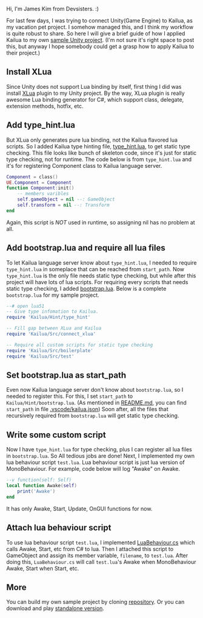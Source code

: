 Hi, I'm James Kim from Devsisters. :)

For last few days, I was trying to connect Unity(Game Engine) to Kailua, as my vacation pet project. I somehow managed this, and I think my workflow is quite robust to share. So here I will give a brief guide of how I applied Kailua to my own [sample Unity project][Repository]. (I'm not sure it's right space to post this, but anyway I hope somebody could get a grasp how to apply Kailua to their project.)  

## Install XLua
Since Unity does not support Lua binding by itself, first thing I did was install [XLua] plugin to my Unity project. By the way, XLua plugin is really awesome Lua binding generator for C#, which support class, delegate, extension methods, hotfix, etc.

## Add type_hint.lua
But XLua only generates pure lua binding, not the Kailua flavored lua scripts. So I added Kailua type hinting file, [type_hint.lua], to get static type checking. This file looks like bunch of skeleton code, since it's just for static type checking, not for runtime. The code below is from `type_hint.lua` and it's for registering Component class to Kailua language server.

```lua
Component = class()
UE.Component = Component
function Component:init()
    -- members varibles
    self.gameObject = nil --: GameObject
    self.transform = nil --: Transform
end
```

Again, this script is *NOT* used in runtime, so assigning nil has no problem at all.

## Add bootstrap.lua and require all lua files
To let Kailua language server know about `type_hint.lua`, I needed to require `type_hint.lua` in someplace that can be reached from `start_path`. Now `type_hint.lua` is the only file needs static type checking, but while after this project will have lots of lua scripts. For requiring every scripts that needs static type checking, I added [bootstrap.lua]. Below is a complete `bootstrap.lua` for my sample project.

```lua
--# open lua51
-- Give type infomation to Kailua.
require 'Kailua/Hint/type_hint'

-- Fill gap between XLua and Kailua
require 'Kailua/Src/connect_xlua'

-- Require all custom scripts for static type checking
require 'Kailua/Src/boilerplate'
require 'Kailua/Src/test'
```

## Set bootstrap.lua as start_path
Even now Kailua language server don't know about `bootstrap.lua`, so I needed to register this. For this, I set `start_path` to `Kailua/Hint/bootstrap.lua`. (As mentioned in [README.md], you can find `start_path` in file [.vscode/kailua.json]) Soon after, all the files that recursively required from `bootstrap.lua` will get static type checking.

## Write some custom script
Now I have `type_hint.lua` for type checking, plus I can register all lua files in `bootstrap.lua`.
So All tedious jobs are done! Next, I implemented my own lua behaviour script `test.lua`. Lua behaviour script is just lua version of MonoBehaviour. For example, code below will log "Awake" on Awake.

```lua
--v function(self: Self)
local function Awake(self)
    print('Awake')
end
```

It has only Awake, Start, Update, OnGUI functions for now.

## Attach lua behaviour script
To use lua behaviour script `test.lua`, I implemented [LuaBehaviour.cs] which calls Awake, Start, etc from C# to lua. Then I attached this script to GameObject and assign its member variable, `filename`, to `test.lua`. After doing this, `LuaBehaviour.cs` will call `test.lua`'s Awake when MonoBehaviour Awake, Start when Start, etc.

## More
You can build my own sample project by cloning [repository][Repository]. Or you can download and play [standalone version].

[README.md]: https://github.com/devcat-studio/kailua/README.md
[XLua]: https://github.com/tencent/xlua
[Repository]: https://github.com/JamesKim2998/unity-kailua-sample
[type_hint.lua]: https://github.com/JamesKim2998/unity-kailua-sample/blob/master/Kailua/Hint/type_hint.lua
[bootstrap.lua]: https://github.com/JamesKim2998/unity-kailua-sample/blob/master/Kailua/Hint/bootstrap.lua
[.vscode/kailua.json]: https://github.com/JamesKim2998/unity-kailua-sample/blob/master/.vscode/kailua.json
[test.lua]: https://github.com/JamesKim2998/unity-kailua-sample/blob/master/Kailua/Src/test.lua
[LuaBehaviour.cs]: https://github.com/JamesKim2998/unity-kailua-sample/blob/master/Assets/Script/LuaBehaviour.cs
[standalone version]: https://github.com/JamesKim2998/unity-kailua-sample/releases/tag/v1.0
